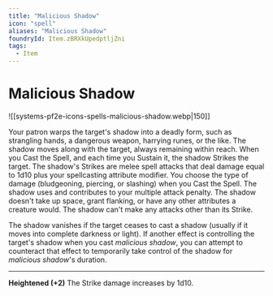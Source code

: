 ```yaml
---
title: "Malicious Shadow"
icon: "spell"
aliases: "Malicious Shadow"
foundryId: Item.zBRXkUpedptljZni
tags:
  - Item
---
```


# Malicious Shadow
![[systems-pf2e-icons-spells-malicious-shadow.webp|150]]

Your patron warps the target's shadow into a deadly form, such as strangling hands, a dangerous weapon, harrying runes, or the like. The shadow moves along with the target, always remaining within reach. When you Cast the Spell, and each time you Sustain it, the shadow Strikes the target. The shadow's Strikes are melee spell attacks that deal damage equal to 1d10 plus your spellcasting attribute modifier. You choose the type of damage (bludgeoning, piercing, or slashing) when you Cast the Spell. The shadow uses and contributes to your multiple attack penalty. The shadow doesn't take up space, grant flanking, or have any other attributes a creature would. The shadow can't make any attacks other than its Strike.

The shadow vanishes if the target ceases to cast a shadow (usually if it moves into complete darkness or light). If another effect is controlling the target's shadow when you cast _malicious shadow_, you can attempt to counteract that effect to temporarily take control of the shadow for _malicious shadow_'s duration.

* * *

**Heightened (+2)** The Strike damage increases by 1d10.
